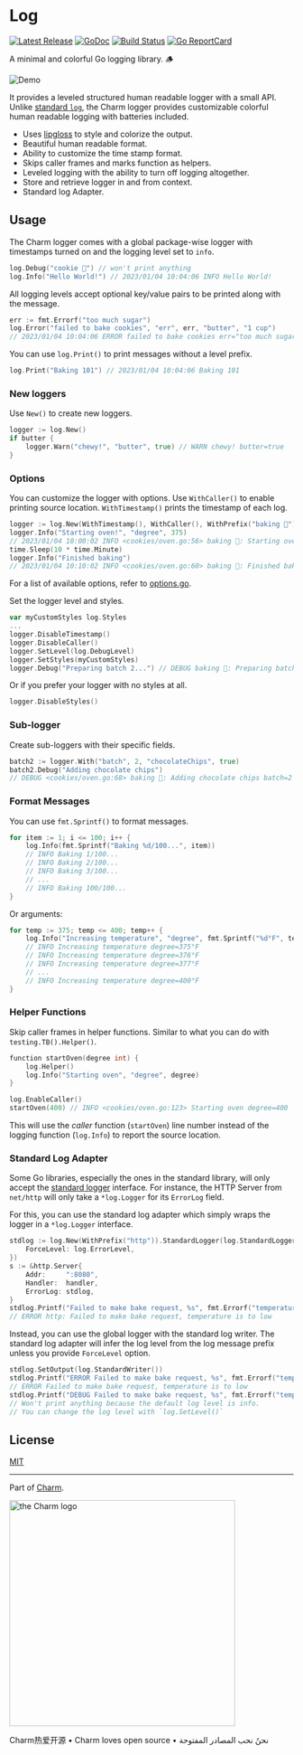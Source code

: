 # Log

[![Latest Release](https://img.shields.io/github/release/charmbracelet/log.svg)](https://github.com/charmbracelet/log/releases)
[![GoDoc](https://godoc.org/github.com/golang/gddo?status.svg)](https://pkg.go.dev/github.com/charmbracelet/log?tab=doc)
[![Build Status](https://github.com/charmbracelet/log/workflows/build/badge.svg)](https://github.com/charmbracelet/log/actions)
[![Go ReportCard](https://goreportcard.com/badge/charmbracelet/log)](https://goreportcard.com/report/charmbracelet/log)

A minimal and colorful Go logging library. 🪵

![Demo](./demo.gif)

It provides a leveled structured human readable logger with a small API. Unlike
[standard `log`][stdlog], the Charm logger provides customizable colorful human
readable logging with batteries included.

* Uses [lipgloss][lipgloss] to style and colorize the output.
* Beautiful human readable format.
* Ability to customize the time stamp format.
* Skips caller frames and marks function as helpers.
* Leveled logging with the ability to turn off logging altogether.
* Store and retrieve logger in and from context.
* Standard log Adapter.

## Usage

The Charm logger comes with a global package-wise logger with timestamps turned
on and the logging level set to `info`.

```go
log.Debug("cookie 🍪") // won't print anything
log.Info("Hello World!") // 2023/01/04 10:04:06 INFO Hello World!
```

All logging levels accept optional key/value pairs to be printed along with the
message.

```go
err := fmt.Errorf("too much sugar")
log.Error("failed to bake cookies", "err", err, "butter", "1 cup")
// 2023/01/04 10:04:06 ERROR failed to bake cookies err="too much sugar" butter="1 cup"
```

You can use `log.Print()` to print messages without a level prefix.

```go
log.Print("Baking 101") // 2023/01/04 10:04:06 Baking 101
```

### New loggers

Use `New()` to create new loggers.

```go
logger := log.New()
if butter {
    logger.Warn("chewy!", "butter", true) // WARN chewy! butter=true
}
```

### Options

You can customize the logger with options. Use `WithCaller()` to enable printing
source location. `WithTimestamp()` prints the timestamp of each log.

```go
logger := log.New(WithTimestamp(), WithCaller(), WithPrefix("baking 🍪"))
logger.Info("Starting oven!", "degree", 375)
// 2023/01/04 10:00:02 INFO <cookies/oven.go:56> baking 🍪: Starting oven! degree=375
time.Sleep(10 * time.Minute)
logger.Info("Finished baking")
// 2023/01/04 10:10:02 INFO <cookies/oven.go:60> baking 🍪: Finished baking
```

For a list of available options, refer to [options.go](./options.go).

Set the logger level and styles.

```go
var myCustomStyles log.Styles
...
logger.DisableTimestamp()
logger.DisableCaller()
logger.SetLevel(log.DebugLevel)
logger.SetStyles(myCustomStyles)
logger.Debug("Preparing batch 2...") // DEBUG baking 🍪: Preparing batch 2...
```

Or if you prefer your logger with no styles at all.

```go
logger.DisableStyles()
```

### Sub-logger

Create sub-loggers with their specific fields.

```go
batch2 := logger.With("batch", 2, "chocolateChips", true)
batch2.Debug("Adding chocolate chips")
// DEBUG <cookies/oven.go:68> baking 🍪: Adding chocolate chips batch=2 chocolateChips=true
```

### Format Messages

You can use `fmt.Sprintf()` to format messages.

```go
for item := 1; i <= 100; i++ {
    log.Info(fmt.Sprintf("Baking %d/100...", item))
    // INFO Baking 1/100...
    // INFO Baking 2/100...
    // INFO Baking 3/100...
    // ...
    // INFO Baking 100/100...
}
```

Or arguments:

```go
for temp := 375; temp <= 400; temp++ {
    log.Info("Increasing temperature", "degree", fmt.Sprintf("%d°F", temp))
    // INFO Increasing temperature degree=375°F
    // INFO Increasing temperature degree=376°F
    // INFO Increasing temperature degree=377°F
    // ...
    // INFO Increasing temperature degree=400°F
}
```

### Helper Functions

Skip caller frames in helper functions. Similar to what you can do with
`testing.TB().Helper()`.

```go
function startOven(degree int) {
    log.Helper()
    log.Info("Starting oven", "degree", degree)
}

log.EnableCaller()
startOven(400) // INFO <cookies/oven.go:123> Starting oven degree=400
```

This will use the _caller_ function (`startOven`) line number instead of the
logging function (`log.Info`) to report the source location.

### Standard Log Adapter

Some Go libraries, especially the ones in the standard library, will only accept
the [standard logger][stdlog] interface. For instance, the HTTP Server from
`net/http` will only take a `*log.Logger` for its `ErrorLog` field.

For this, you can use the standard log adapter which simply wraps the logger in
a `*log.Logger` interface.

```go
stdlog := log.New(WithPrefix("http")).StandardLogger(log.StandardLoggerOption{
    ForceLevel: log.ErrorLevel,
})
s := &http.Server{
    Addr:     ":8080",
    Handler:  handler,
    ErrorLog: stdlog,
}
stdlog.Printf("Failed to make bake request, %s", fmt.Errorf("temperature is to low"))
// ERROR http: Failed to make bake request, temperature is to low
```

Instead, you can use the global logger with the standard log writer. The
standard log adapter will infer the log level from the log message prefix unless
you provide `ForceLevel` option.

```go
stdlog.SetOutput(log.StandardWriter())
stdlog.Printf("ERROR Failed to make bake request, %s", fmt.Errorf("temperature is to low"))
// ERROR Failed to make bake request, temperature is to low
stdlog.Printf("DEBUG Failed to make bake request, %s", fmt.Errorf("temperature is to low"))
// Won't print anything because the default log level is info.
// You can change the log level with `log.SetLevel()`
```

[lipgloss]: https://github.com/charmbracelet/lipgloss
[stdlog]: https://pkg.go.dev/log

## License

[MIT](https://github.com/charmbracelet/log/raw/master/LICENSE)

***

Part of [Charm](https://charm.sh).

<a href="https://charm.sh/"><img alt="the Charm logo" src="https://stuff.charm.sh/charm-badge-unrounded.jpg" width="400"></a>

Charm热爱开源 • Charm loves open source • نحنُ نحب المصادر المفتوحة
